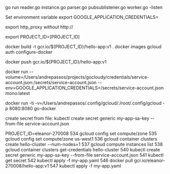 go run reader.go instance.go parser.go pubsublistener.go worker.go -listen

Set environment variable
export GOOGLE_APPLICATION_CREDENTIALS=

export http_proxy without http://


export PROJECT_ID=[PROJECT_ID]

docker build -t gcr.io/${PROJECT_ID}/hello-app:v1 .
docker images
gcloud auth configure-docker

docker push gcr.io/${PROJECT_ID}/hello-app:v1

docker run --volume=/Users/andrepassos/projects/gocloudy/credentials/service-account.json:/secrets/service-account.json --env=GOOGLE_APPLICATION_CREDENTIALS=/secrets/service-account.json mono:latest

docker run -ti -v=/Users/andrepassos/.config/gcloud/:/root/.config/gcloud -p 8080:8080 go-docker

create secret from file:
kubectl create secret generic my-app-sa-key --from-file service-account.json

  PROJECT_ID=eleanor-270008
  534  gcloud config set compute/zone 
  535  gcloud config set compute/zone us-west1
  536  gcloud container clusters create hello-cluster --num-nodes=1
  537  gcloud compute instances list
  538  gcloud container clusters get-credentials hello-cluster
  540  kubectl create secret generic my-app-sa-key --from-file service-account.json
  541  kubectl get secret
  542  kubectl apply -f my-app.yaml 
  546  docker pull gcr.io/eleanor-270008/hello-app:v1
  547  kubectl apply -f my-app.yaml 
